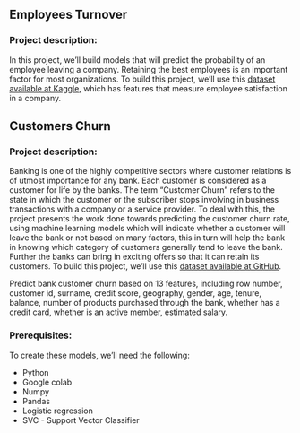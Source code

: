 ## Employees Turnover
### Project description:

In this project, we’ll build  models that will predict the probability of an employee leaving a company. Retaining the best employees is an important factor for most organizations. To build this project, we’ll use this [dataset available at Kaggle](https://www.kaggle.com/liujiaqi/hr-comma-sepcsv#HR_comma_sep.csv), which has features that measure employee satisfaction in a company.

## Customers Churn
### Project description:

Banking is one of the highly competitive sectors where customer relations is of utmost importance for any bank. Each customer is considered as a customer for life by the banks. The term “Customer Churn” refers to the state in which the customer or the subscriber stops involving in business transactions with a company or a service provider. To deal with this, the project presents the work done towards predicting the customer churn rate, using machine learning models which will indicate whether a customer will leave the bank or not based on many factors, this in turn will help the bank in knowing which category of customers generally tend to leave the bank. Further the banks can bring in exciting offers so that it can retain its customers. To build this project, we’ll use this [dataset available at GitHub](https://github.com/sharmaroshan/Churn-Modelling-Dataset/blob/master/Churn_Modelling.csv).

Predict bank customer churn based on 13 features, including row number, customer id, surname, credit score, geography, gender, age, tenure, balance, number of products purchased through the bank, whether has a credit card, whether is an active member, estimated salary.



### Prerequisites:
To create these models, we’ll need the following:
- Python
- Google colab
- Numpy
- Pandas
- Logistic regression
- SVC - Support Vector Classifier


